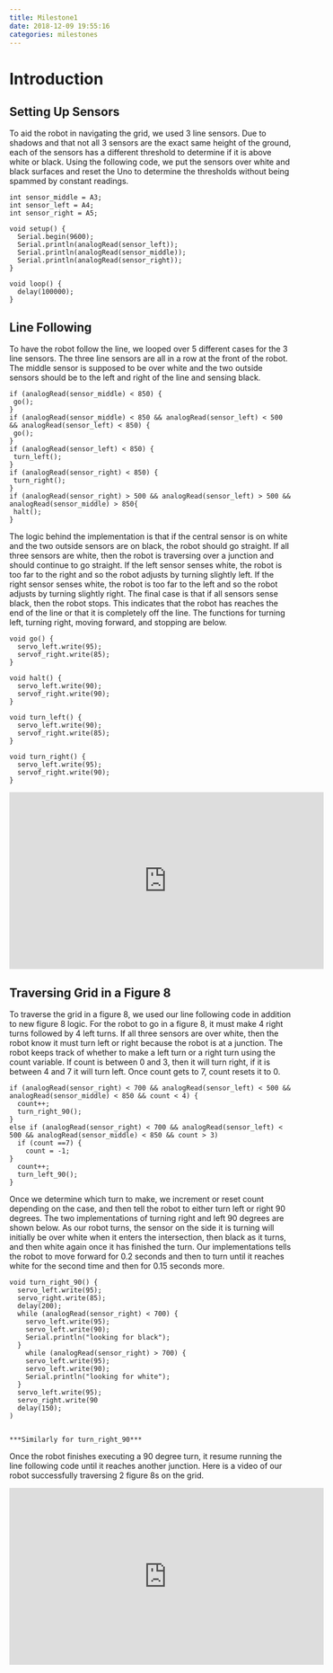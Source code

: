 ```yaml
---
title: Milestone1
date: 2018-12-09 19:55:16
categories: milestones
---
```

# Introduction

## Setting Up Sensors

To aid the robot in navigating the grid, we used 3 line sensors. Due to shadows and that not all 3 sensors are the exact same height of the ground, each of the sensors has a different threshold to determine if it is above white or black. Using the following code, we put the sensors over white and black surfaces and reset the Uno to determine the thresholds without being spammed by constant readings.  
```
int sensor_middle = A3; 
int sensor_left = A4;
int sensor_right = A5;

void setup() {
  Serial.begin(9600);
  Serial.println(analogRead(sensor_left));
  Serial.println(analogRead(sensor_middle)); 
  Serial.println(analogRead(sensor_right));
}

void loop() {
  delay(100000);
}
```


## Line Following

To have the robot follow the line, we looped over 5 different cases for the 3 line sensors. The three line sensors are all in a row at the front of the robot. The middle sensor is supposed to be over white and the two outside sensors should be to the left and right of the line and sensing black.  
```
if (analogRead(sensor_middle) < 850) {
 go();
}
if (analogRead(sensor_middle) < 850 && analogRead(sensor_left) < 500 && analogRead(sensor_left) < 850) {
 go();
}
if (analogRead(sensor_left) < 850) {
 turn_left();
}
if (analogRead(sensor_right) < 850) {
 turn_right();
}
if (analogRead(sensor_right) > 500 && analogRead(sensor_left) > 500 && analogRead(sensor_middle) > 850{
 halt();
}
```

The logic behind the implementation is that if the central sensor is on white and the two outside sensors are on black, the robot should go straight. If all three sensors are white, then the robot is traversing over a junction and should continue to go straight. If the left sensor senses white, the robot is too far to the right and so the robot adjusts by turning slightly left. If the right sensor senses white, the robot is too far to the left and so the robot adjusts by turning slightly right. The final case is that if all sensors sense black, then the robot stops. This indicates that the robot has reaches the end of the line or that it is completely off the line. The functions for turning left, turning right, moving forward, and stopping are below.  
```
void go() {
  servo_left.write(95);
  servof_right.write(85);
}

void halt() {
  servo_left.write(90);
  servof_right.write(90);
}

void turn_left() {
  servo_left.write(90);
  servof_right.write(85);
}

void turn_right() {
  servo_left.write(95);
  servof_right.write(90);
}
```


<iframe width="560" height="315" src="https://www.youtube.com/embed/JqHFbGctT4A" frameborder="0" allow="accelerometer; autoplay; encrypted-media; gyroscope; picture-in-picture" allowfullscreen></iframe>

## Traversing Grid in a Figure 8

To traverse the grid in a figure 8, we used our line following code in addition to new figure 8 logic. For the robot to go in a figure 8, it must make 4 right turns followed by 4 left turns. If all three sensors are over white, then the robot know it must turn left or right because the robot is at a junction. The robot keeps track of whether to make a left turn or a right turn using the count variable. If count is between 0 and 3, then it will turn right, if it is between 4 and 7 it will turn left. Once count gets to 7, count resets it to 0.
```
if (analogRead(sensor_right) < 700 && analogRead(sensor_left) < 500 && analogRead(sensor_middle) < 850 && count < 4) {
  count++;
  turn_right_90();
}
else if (analogRead(sensor_right) < 700 && analogRead(sensor_left) < 500 && analogRead(sensor_middle) < 850 && count > 3)
  if (count ==7) {
    count = -1;
}
  count++;
  turn_left_90();
}
```


Once we determine which turn to make, we increment or reset count depending on the case, and then tell the robot to either turn left or right 90 degrees. The two implementations of turning right and left 90 degrees are shown below. As our robot turns, the sensor on the side it is turning will initially be over white when it enters the intersection, then black as it turns, and then white again once it has finished the turn. Our implementations tells the robot to move forward for 0.2 seconds and then to turn until it reaches white for the second time and then for 0.15 seconds more.  
```
void turn_right_90() {
  servo_left.write(95);
  servo_right.write(85);
  delay(200);
  while (analogRead(sensor_right) < 700) {
    servo_left.write(95);
    servo_left.write(90);
    Serial.println("looking for black");
  }
    while (analogRead(sensor_right) > 700) {
    servo_left.write(95);
    servo_left.write(90);
    Serial.println("looking for white");
  }
  servo_left.write(95);
  servo_right.write(90
  delay(150);
)


***Similarly for turn_right_90***
```


Once the robot finishes executing a 90 degree turn, it resume running the line following code until it reaches another junction. Here is a video of our robot successfully traversing 2 figure 8s on the grid.

<iframe width="560" height="315" src="https://www.youtube.com/embed/ifGCA0HRTxA" frameborder="0" allow="accelerometer; autoplay; encrypted-media; gyroscope; picture-in-picture" allowfullscreen></iframe>